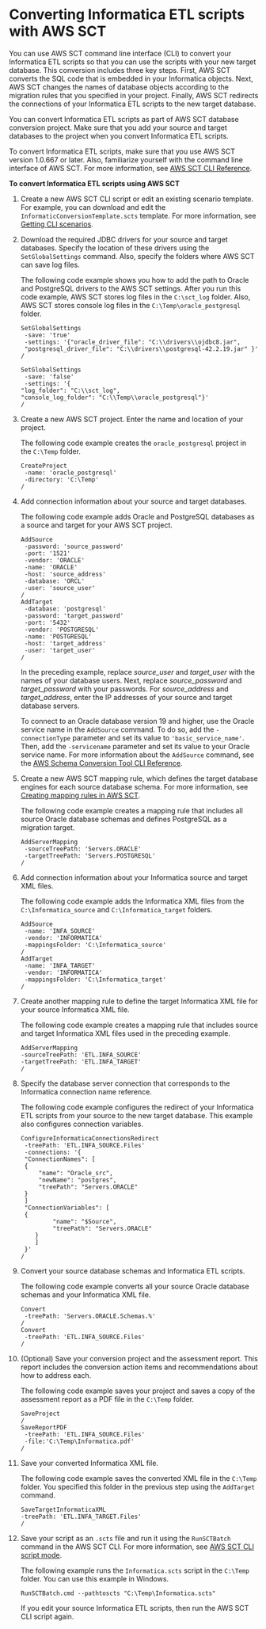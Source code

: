 # Converting Informatica ETL scripts with AWS SCT<a name="CHAP-converting-informatica"></a>

You can use AWS SCT command line interface \(CLI\) to convert your Informatica ETL scripts so that you can use the scripts with your new target database\. This conversion includes three key steps\. First, AWS SCT converts the SQL code that is embedded in your Informatica objects\. Next, AWS SCT changes the names of database objects according to the migration rules that you specified in your project\. Finally, AWS SCT redirects the connections of your Informatica ETL scripts to the new target database\.

You can convert Informatica ETL scripts as part of AWS SCT database conversion project\. Make sure that you add your source and target databases to the project when you convert Informatica ETL scripts\.

To convert Informatica ETL scripts, make sure that you use AWS SCT version 1\.0\.667 or later\. Also, familiarize yourself with the command line interface of AWS SCT\. For more information, see [AWS SCT CLI Reference](CHAP_Reference.md)\.

**To convert Informatica ETL scripts using AWS SCT**

1. Create a new AWS SCT CLI script or edit an existing scenario template\. For example, you can download and edit the `InformaticConversionTemplate.scts` template\. For more information, see [Getting CLI scenarios](CHAP_Reference.md#CHAP_Reference.Scenario)\.

1. Download the required JDBC drivers for your source and target databases\. Specify the location of these drivers using the `SetGlobalSettings` command\. Also, specify the folders where AWS SCT can save log files\.

   The following code example shows you how to add the path to Oracle and PostgreSQL drivers to the AWS SCT settings\. After you run this code example, AWS SCT stores log files in the `C:\sct_log` folder\. Also, AWS SCT stores console log files in the `C:\Temp\oracle_postgresql` folder\.

   ```
   SetGlobalSettings
   	-save: 'true'
   	-settings: '{"oracle_driver_file": "C:\\drivers\\ojdbc8.jar",    
   	"postgresql_driver_file": "C:\\drivers\\postgresql-42.2.19.jar" }'
   /
   
   SetGlobalSettings
   	-save: 'false'
   	-settings: '{
   "log_folder": "C:\\sct_log",
   "console_log_folder": "C:\\Temp\\oracle_postgresql"}'
   /
   ```

1. Create a new AWS SCT project\. Enter the name and location of your project\.

   The following code example creates the `oracle_postgresql` project in the `C:\Temp` folder\.

   ```
   CreateProject
   	-name: 'oracle_postgresql'
   	-directory: 'C:\Temp'
   /
   ```

1. Add connection information about your source and target databases\.

   The following code example adds Oracle and PostgreSQL databases as a source and target for your AWS SCT project\.

   ```
   AddSource
   	-password: 'source_password'
   	-port: '1521'
   	-vendor: 'ORACLE'
   	-name: 'ORACLE'
   	-host: 'source_address'
   	-database: 'ORCL'
   	-user: 'source_user'
   /
   AddTarget
   	-database: 'postgresql'
   	-password: 'target_password'
   	-port: '5432'
   	-vendor: 'POSTGRESQL'
   	-name: 'POSTGRESQL'
   	-host: 'target_address'
   	-user: 'target_user'
   /
   ```

   In the preceding example, replace *source\_user* and *target\_user* with the names of your database users\. Next, replace *source\_password* and *target\_password* with your passwords\. For *source\_address* and *target\_address*, enter the IP addresses of your source and target database servers\.

   To connect to an Oracle database version 19 and higher, use the Oracle service name in the `AddSource` command\. To do so, add the `-connectionType` parameter and set its value to `'basic_service_name'`\. Then, add the `-servicename` parameter and set its value to your Oracle service name\. For more information about the `AddSource` command, see the [AWS Schema Conversion Tool CLI Reference](https://s3.amazonaws.com/publicsctdownload/AWS+SCT+CLI+Reference.pdf)\.

1. Create a new AWS SCT mapping rule, which defines the target database engines for each source database schema\. For more information, see [Creating mapping rules in AWS SCT](CHAP_Mapping.md)\.

   The following code example creates a mapping rule that includes all source Oracle database schemas and defines PostgreSQL as a migration target\.

   ```
   AddServerMapping
   	-sourceTreePath: 'Servers.ORACLE'
   	-targetTreePath: 'Servers.POSTGRESQL'
   /
   ```

1. Add connection information about your Informatica source and target XML files\.

   The following code example adds the Informatica XML files from the `C:\Informatica_source` and `C:\Informatica_target` folders\.

   ```
   AddSource
   	-name: 'INFA_SOURCE'
   	-vendor: 'INFORMATICA'
   	-mappingsFolder: 'C:\Informatica_source'
   /
   AddTarget
   	-name: 'INFA_TARGET'
   	-vendor: 'INFORMATICA'
   	-mappingsFolder: 'C:\Informatica_target'
   /
   ```

1. Create another mapping rule to define the target Informatica XML file for your source Informatica XML file\.

   The following code example creates a mapping rule that includes source and target Informatica XML files used in the preceding example\.

   ```
   AddServerMapping
   -sourceTreePath: 'ETL.INFA_SOURCE'
   -targetTreePath: 'ETL.INFA_TARGET'
   /
   ```

1. Specify the database server connection that corresponds to the Informatica connection name reference\.

   The following code example configures the redirect of your Informatica ETL scripts from your source to the new target database\. This example also configures connection variables\.

   ```
   ConfigureInformaticaConnectionsRedirect
   	-treePath: 'ETL.INFA_SOURCE.Files'
   	-connections: '{
   	"ConnectionNames": [
   	{
   		"name": "Oracle_src",
   		"newName": "postgres",
   		"treePath": "Servers.ORACLE"
   	}
   	]
   	"ConnectionVariables": [
   	{
            "name": "$Source",
            "treePath": "Servers.ORACLE"
       }
       ]
   	}'
   /
   ```

1. Convert your source database schemas and Informatica ETL scripts\.

   The following code example converts all your source Oracle database schemas and your Informatica XML file\.

   ```
   Convert
   	-treePath: 'Servers.ORACLE.Schemas.%'
   /
   Convert
   	-treePath: 'ETL.INFA_SOURCE.Files'
   /
   ```

1. \(Optional\) Save your conversion project and the assessment report\. This report includes the conversion action items and recommendations about how to address each\.

   The following code example saves your project and saves a copy of the assessment report as a PDF file in the `C:\Temp` folder\.

   ```
   SaveProject
   /
   SaveReportPDF
   	-treePath: 'ETL.INFA_SOURCE.Files'
   	-file:'C:\Temp\Informatica.pdf'
   /
   ```

1. Save your converted Informatica XML file\.

   The following code example saves the converted XML file in the `C:\Temp` folder\. You specified this folder in the previous step using the `AddTarget` command\.

   ```
   SaveTargetInformaticaXML
   -treePath: 'ETL.INFA_TARGET.Files'
   /
   ```

1. Save your script as an `.scts` file and run it using the `RunSCTBatch` command in the AWS SCT CLI\. For more information, see [AWS SCT CLI script mode](CHAP_Reference.md#CHAP_Reference.ScriptMode)\.

   The following example runs the `Informatica.scts` script in the `C:\Temp` folder\. You can use this example in Windows\.

   ```
   RunSCTBatch.cmd --pathtoscts "C:\Temp\Informatica.scts"
   ```

   If you edit your source Informatica ETL scripts, then run the AWS SCT CLI script again\.